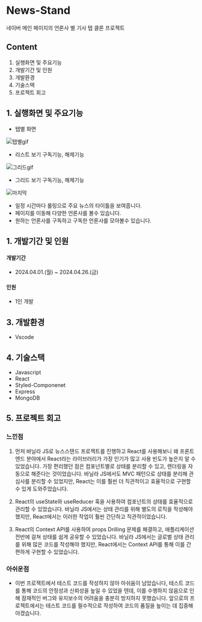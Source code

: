 # News-Stand
네이버 메인 페이지의 언론사 별 기사 탭 클론 프로젝트

## Content
1. 실행화면 및 주요기능
2. 개발기간 및 인원
3. 개발환경
4. 기술스택
5. 프로젝트 회고

<h2>
    1. 실행화면 및 주요기능
</h2>

- 탭별 화면
  
![탭별gif](https://github.com/96limshyun/fe-newsstand-react/assets/126482821/7fb7f347-883e-4094-8ff4-04a36abe6b83)

- 리스트 보기 구독기능, 해제기능
  
![그리드gif](https://github.com/96limshyun/fe-newsstand-react/assets/126482821/b1176464-131e-4854-9cc8-b4ea3fcccce0)

- 그리드 보기 구독기능, 해제기능
  
![마지막](https://github.com/96limshyun/fe-newsstand-react/assets/126482821/ac241496-db08-466a-9504-9c04de587315)

- 일정 시간마다 롤링으로 주요 뉴스의 타이틀을 보여줍니다.
- 페이지를 이동해 다양한 언론사를 볼수 있습니다.
- 원하는 언론사를 구독하고 구독한 언론사를 모아볼수 있습니다.

<h2>
    1. 개발기간 및 인원
</h2>


#### 개발기간
* 2024.04.01.(월) ~ 2024.04.26.(금)

#### 인원
* 1인 개발

<h2>
    3. 개발환경
</h2>

* Vscode

<h2>
    4. 기술스택
</h2>

- Javascript  
- React
- Styled-Componenet
- Express
- MongoDB

<h2>
    5. 프로젝트 회고
</h2>

### 느낀점
1. 먼저 바닐라 JS로 뉴스스탠드 프로젝트를 진행하고 React를 사용해보니 왜 프론트엔드 분야에서 React라는 라이브러리가 가장 인기가 많고 사용 빈도가 높은지 알 수 있었습니다. 가장 편리했던 점은 컴포넌트별로 상태를 분리할 수 있고, 렌더링을 자동으로 해준다는 것이었습니다. 바닐라 JS에서도 MVC 패턴으로 상태를 분리해 관심사를 분리할 수 있었지만, React는 이를 훨씬 더 직관적이고 효율적으로 구현할 수 있게 도와주었습니다.

2. React의 useState와 useReducer 훅을 사용하여 컴포넌트의 상태를 효율적으로 관리할 수 있었습니다. 바닐라 JS에서는 상태 관리를 위해 별도의 로직을 작성해야 했지만, React에서는 이러한 작업이 훨씬 간단하고 직관적이었습니다.

3. React의 Context API를 사용하여 props Drilling 문제를 해결하고, 애플리케이션 전반에 걸쳐 상태를 쉽게 공유할 수 있었습니다. 바닐라 JS에서는 글로벌 상태 관리를 위해 많은 코드를 작성해야 했지만, React에서는 Context API를 통해 이를 간편하게 구현할 수 있었습니다.

### 아쉬운점
- 이번 프로젝트에서 테스트 코드를 작성하지 않아 아쉬움이 남았습니다, 테스트 코드를 통해 코드의 안정성과 신뢰성을 높일 수 있었을 텐데, 이를 수행하지 않음으로 인해 잠재적인 버그와 유지보수의 어려움을 충분히 방지하지 못했습니다. 앞으로의 프로젝트에서는 테스트 코드를 필수적으로 작성하여 코드의 품질을 높이는 데 집중해야겠습니다.
